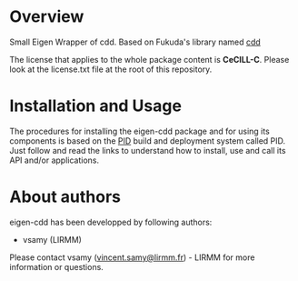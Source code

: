 
Overview
=========

Small Eigen Wrapper of cdd. Based on Fukuda's library named [cdd](https://www.inf.ethz.ch/personal/fukudak/cdd_home)

The license that applies to the whole package content is **CeCILL-C**. Please look at the license.txt file at the root of this repository.

Installation and Usage
=======================

The procedures for installing the eigen-cdd package and for using its components is based on the [PID](https://gite.lirmm.fr/pid/pid-workspace/wikis/home) build and deployment system called PID. Just follow and read the links to understand how to install, use and call its API and/or applications.


About authors
=====================

eigen-cdd has been developped by following authors: 
+ vsamy (LIRMM)

Please contact vsamy (vincent.samy@lirmm.fr) - LIRMM for more information or questions.




